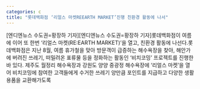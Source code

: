 ```yaml
---
categories: c
title: "롯데백화점 ‘리얼스 마켓REEARTH MARKET’진행 친환경 활동에 나서"
---
```

[엔디엔뉴스 수도권=황장하 기자][엔디엔뉴스 수도권=황장하 기자]롯데백화점이 여름에 이어 또 한번 ‘리얼스 마켓(RE:EARTH MARKET)’을 열고, 친환경 활동에 나선다.롯데백화점은 지난 8월, 여름 휴가철을 맞아 방문객이 급증하는 해수욕장을 찾아, 해안가에 버려진 쓰레기, 떠밀려온 표류물 등을 정화하는 활동인 ‘비치코밍’ 프로젝트를 진행한 바 있다. 제주도 월정리 해수욕장과 강원도 양양 중광정 해수욕장에 ‘리얼스 마켓’을 열어 비치코밍에 참여한 고객들에게 수거한 쓰레기 양만큼 포인트를 지급하고 다양한 생활 용품을 교환해가도록